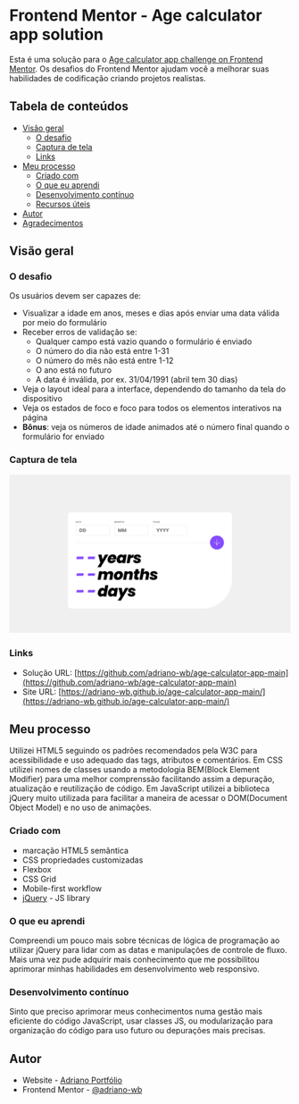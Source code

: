 # Frontend Mentor - Age calculator app solution

Esta é uma solução para o [Age calculator app challenge on Frontend Mentor](https://www.frontendmentor.io/challenges/age-calculator-app-dF9DFFpj-Q). Os desafios do Frontend Mentor ajudam você a melhorar suas habilidades de codificação criando projetos realistas. 

## Tabela de conteúdos

- [Visão geral](#visao-geral)
  - [O desafio](#o-desafio)
  - [Captura de tela](#captura-de-tela)
  - [Links](#links)
- [Meu processo](#meu-processo)
  - [Criado com](#criado-com)
  - [O que eu aprendi](#oque-eu-aprendi)
  - [Desenvolvimento contínuo](#desenvolvimento-continuo)
  - [Recursos úteis](#recursos-uteis)
- [Autor](#autor)
- [Agradecimentos](#agradecimentos)

## Visão geral

### O desafio

Os usuários devem ser capazes de:

- Visualizar a idade em anos, meses e dias após enviar uma data válida por meio do formulário
- Receber erros de validação se:
  - Qualquer campo está vazio quando o formulário é enviado
  - O número do dia não está entre 1-31
  - O número do mês não está entre 1-12
  - O ano está no futuro
  - A data é inválida, por ex. 31/04/1991 (abril tem 30 dias)
- Veja o layout ideal para a interface, dependendo do tamanho da tela do dispositivo
- Veja os estados de foco e foco para todos os elementos interativos na página
- **Bônus**: veja os números de idade animados até o número final quando o formulário for enviado

### Captura de tela

![](./screenshot.png)

### Links

- Solução URL: [https://github.com/adriano-wb/age-calculator-app-main](https://github.com/adriano-wb/age-calculator-app-main)
- Site URL: [https://adriano-wb.github.io/age-calculator-app-main/](https://adriano-wb.github.io/age-calculator-app-main/)

## Meu processo
Utilizei HTML5 seguindo os padrões recomendados pela W3C para acessibilidade e uso adequado das tags, atributos e comentários. Em CSS utilizei nomes de classes usando a metodologia BEM(Block Element Modifier) para uma melhor comprenssão facilitando assim a depuração, atualização e reutilização de código. Em JavaScript utilizei a biblioteca jQuery muito utilizada para facilitar a maneira de acessar o DOM(Document Object Model) e no uso de animações.

### Criado com

- marcação HTML5 semântica
- CSS propriedades customizadas
- Flexbox
- CSS Grid
- Mobile-first workflow
- [jQuery](https://jquery.com/) - JS library

### O que eu aprendi

Compreendi um pouco mais sobre técnicas de lógica de programação ao utilizar jQuery para lidar com as datas e manipulações de controle de fluxo. Mais uma vez pude adquirir mais conhecimento que me possibilitou aprimorar minhas habilidades em desenvolvimento web responsivo.

### Desenvolvimento contínuo

Sinto que preciso aprimorar meus conhecimentos numa gestão mais eficiente do código JavaScript, usar classes JS, ou modularização para organização do código para uso futuro ou depurações mais precisas.

## Autor

- Website - [Adriano Portfólio](https://adriano-wb.github.io/PortfolioAdrianoWb/)
- Frontend Mentor - [@adriano-wb](https://www.frontendmentor.io/profile/adriano-wb)
